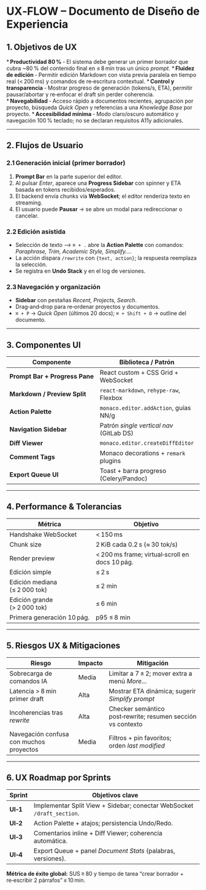 # UX‑FLOW – Documento de Diseño de Experiencia

## 1. Objetivos de UX

\* **Productividad 80 %** ‑ El sistema debe generar un primer borrador que cubra \~80 % del contenido final en ≤ 8 min tras un único *prompt*.
\* **Fluidez de edición** ‑ Permitir edición Markdown con vista previa paralela en tiempo real (< 200 ms) y comandos de re‑escritura contextual.
\* **Control y transparencia** ‑ Mostrar progreso de generación (tokens/s, ETA), permitir pausar/abortar y re‑enfocar el draft sin perder coherencia.
\* **Navegabilidad** ‑ Acceso rápido a documentos recientes, agrupación por proyecto, búsqueda _Quick Open_ y referencias a una _Knowledge Base_ por proyecto.
\* **Accesibilidad mínima** ‑ Modo claro/oscuro automático y navegación 100 % teclado; no se declaran requisitos A11y adicionales.

---

## 2. Flujos de Usuario

### 2.1 Generación inicial (primer borrador)

1. **Prompt Bar** en la parte superior del editor.
2. Al pulsar *Enter*, aparece una **Progress Sidebar** con spinner y ETA basada en tokens recibidos/esperados.
3. El backend envía chunks vía **WebSocket**; el editor renderiza texto en streaming.
4. El usuario puede **Pausar** → se abre un modal para redireccionar o cancelar.

### 2.2 Edición asistida

- Selección de texto ⟶ `⌘ + .` abre la **Action Palette** con comandos: _Paraphrase, Trim, Academic Style, Simplify…_.
- La acción dispara `/rewrite` con `{text, action}`; la respuesta reemplaza la selección.
- Se registra en **Undo Stack** y en el log de versiones.

### 2.3 Navegación y organización

- **Sidebar** con pestañas _Recent, Projects, Search_.
- Drag‑and‑drop para re‑ordenar proyectos y documentos.
- `⌘ + P` → _Quick Open_ (últimos 20 docs); `⌘ + Shift + O` → outline del documento.

---

## 3. Componentes UI

| Componente                     | Biblioteca / Patrón                      | Complejidad |
| ------------------------------ | ---------------------------------------- | ----------- |
| **Prompt Bar + Progress Pane** | React custom + CSS Grid + WebSocket      | Media       |
| **Markdown / Preview Split**   | `react‑markdown`, `rehype-raw`, Flexbox  | Baja        |
| **Action Palette**             | `monaco.editor.addAction`, guías NN/g    | Baja        |
| **Navigation Sidebar**         | Patrón _single vertical nav_ (GitLab DS) | Media       |
| **Diff Viewer**                | `monaco.editor.createDiffEditor`         | Media       |
| **Comment Tags**               | Monaco decorations + `remark` plugins    | Alta        |
| **Export Queue UI**            | Toast + barra progreso (Celery/Pandoc)   | Baja        |

---

## 4. Performance & Tolerancias

| Métrica                       | Objetivo                                       |
| ----------------------------- | ---------------------------------------------- |
| Handshake WebSocket           | < 150 ms                                       |
| Chunk size                    | 2 KiB cada 0.2 s (≈ 30 tok/s)                  |
| Render preview                | < 200 ms frame; virtual‑scroll en docs 10 pág. |
| Edición simple                | ≤ 2 s                                          |
| Edición mediana (≤ 2 000 tok) | ≤ 2 min                                        |
| Edición grande (> 2 000 tok)  | ≤ 6 min                                        |
| Primera generación 10 pág.    | p95 ≤ 8 min                                    |

---

## 5. Riesgos UX & Mitigaciones

| Riesgo                                  | Impacto | Mitigación                                                  |
| --------------------------------------- | ------- | ----------------------------------------------------------- |
| Sobrecarga de comandos IA               | Media   | Limitar a 7 ± 2; mover extra a menú _More…_                 |
| Latencia > 8 min primer draft           | Alta    | Mostrar ETA dinámica; sugerir _Simplify prompt_             |
| Incoherencias tras _rewrite_            | Alta    | Checker semántico post‑rewrite; resumen sección vs contexto |
| Navegación confusa con muchos proyectos | Media   | Filtros + pin favoritos; orden *last modified*              |

---

## 6. UX Roadmap por Sprints

| Sprint   | Objetivos clave                                                        |
| -------- | ---------------------------------------------------------------------- |
| **UI‑1** | Implementar Split View + Sidebar; conectar WebSocket `/draft_section`. |
| **UI‑2** | Action Palette + atajos; persistencia Undo/Redo.                       |
| **UI‑3** | Comentarios inline + Diff Viewer; coherencia automática.               |
| **UI‑4** | Export Queue + panel _Document Stats_ (palabras, versiones).           |

**Métrica de éxito global:** SUS ≥ 80 y tiempo de tarea “crear borrador + re‑escribir 2 párrafos” ≤ 10 min.
